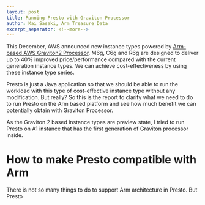 ```yaml
---
layout: post
title: Running Presto with Graviton Processor
author: Kai Sasaki, Arm Treasure Data
excerpt_separator: <!--more-->
---
```


This December, AWS announced new instance types powered by [Arm-based AWS Graviton2 Processor](https://aws.amazon.com/about-aws/whats-new/2019/12/announcing-new-amazon-ec2-m6g-c6g-and-r6g-instances-powered-by-next-generation-arm-based-aws-graviton2-processors/). M6g, C6g and R6g are designed to deliver up to 40% improved price/performance compared with the current generation instance types. We can achieve cost-effectiveness by using these instance type series.

Presto is just a Java application so that we should be able to run the workload with this type of cost-effective instance type without any modification. But really?
So this is the report to clarify what we need to do to run Presto on the Arm based platform and see how much benefit we can potentially obtain with Graviton Processor.

As the Graviton 2 based instance types are preview state, I tried to run Presto on A1 instance that has the first generation of Graviton processor inside.

<!-- more -->

# How to make Presto compatible with Arm

There is not so many things to do to support Arm architecture in Presto. But Presto 